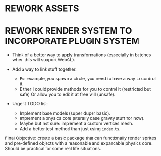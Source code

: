 # REWORK ASSETS
# REWORK RENDER SYSTEM TO INCORPORATE PLUGIN SYSTEM

- Think of a better way to apply transformations (especially in batches when this will support WebGL).
- Add a way to link stuff together.
    - For example, you spawn a circle, you need to have a way to control it.
    - Either I could provide methods for you to control it (restricted but safe)
      Or allow you to edit it at free will (unsafe).

- Urgent TODO list:
    - Implement base models (super duper basic).
    - Implement a physics core (literally base gravity stuff for now).
    - Maybe but not sure: implement a custom vertices mesh.
    - Add a better test method than just using `index.ts`.

Final Objective: create a basic package that can functionally render sprites and pre-defined objects with a reasonable and expandable physics core. Should be practical for some real life situations.